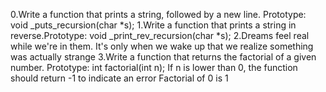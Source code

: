 0.Write a function that prints a string, followed by a new line. Prototype: void _puts_recursion(char *s); 1.Write a function 
that prints a string in reverse.Prototype: void _print_rev_recursion(char *s); 2.Dreams feel real while we're in them. It's 
only when we wake up that we realize something was actually strange 3.Write a function that returns the factorial of a given 
number. Prototype: int factorial(int n); If n is lower than 0, the function should return -1 to indicate an error
Factorial of 0 is 1
